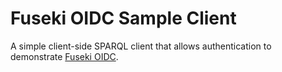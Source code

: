 # Fuseki OIDC Sample Client

A simple client-side SPARQL client that allows authentication to demonstrate [Fuseki OIDC](../).